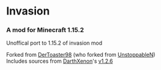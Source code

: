 # Invasion

### A mod for Minecraft 1.15.2

Unoffical port to 1.15.2 of invasion mod

Forked from [DerToaster98](https://github.com/DerToaster98/Invasion) (who forked from [UnstoppableN](https://github.com/UnstoppableN/Invasion-mod))<br />
Includes sources from [DarthXenon](http://www.minecraftforum.net/members/DarthXenon)'s [v1.2.6](http://www.mediafire.com/file/4jnidqhz1plguvd/Invasion_Mod_[1.2.6-mc1.10.2].zip)
